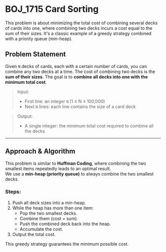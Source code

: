 # BOJ_1715 Card Sorting
This problem is about minimizing the total cost of combining several decks of cards into one, where combining two decks incurs a cost equal to the sum of their sizes. It's a classic example of a greedy strategy combined with a priority queue (min-heap).
## Problem Statement
Given `N` decks of cards, each with a certain number of cards, you can combine any two decks at a time. The cost of combining two decks is the **sum of their sizes**. The goal is to **combine all decks into one with the minimum total cost**.
> Input:  
> - First line: an integer `N` (1 ≤ N ≤ 100,000)  
> - Next `N` lines: each line contains the size of a card deck

> Output:  
> - A single integer: the minimum total cost required to combine all the decks

---

## Approach & Algorithm

This problem is similar to **Huffman Coding**, where combining the two smallest items repeatedly leads to an optimal result.  
We use a **min-heap (priority queue)** to always combine the two smallest decks.

### Steps:
1. Push all deck sizes into a min-heap.
2. While the heap has more than one item:
   - Pop the two smallest decks.
   - Combine them (cost = sum).
   - Push the combined deck back into the heap.
   - Accumulate the cost.
3. Output the total cost.

This greedy strategy guarantees the minimum possible cost.
